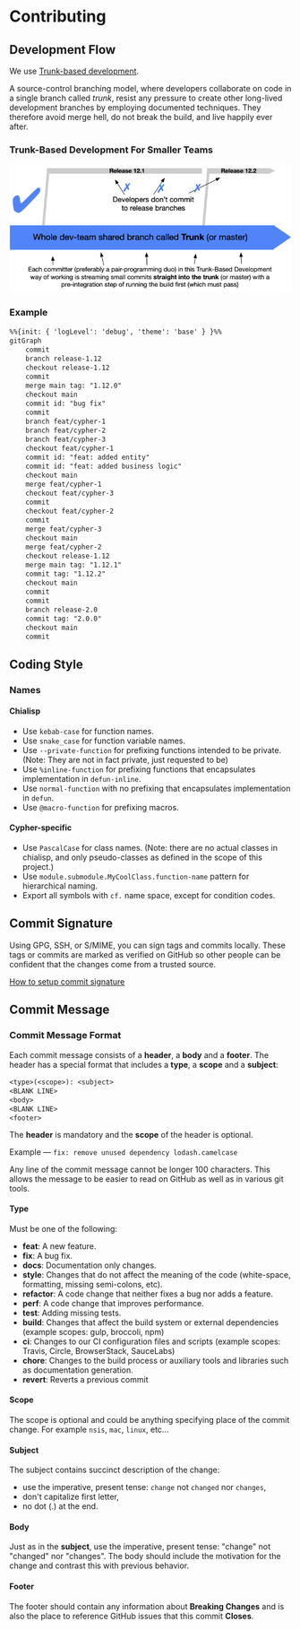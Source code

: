 # Contributing

## Development Flow

We use [Trunk-based development](https://trunkbaseddevelopment.com/).

A source-control branching model, where developers collaborate on code in a single branch called *trunk*, resist any pressure to create other long-lived development branches by employing documented techniques.
They therefore avoid merge hell, do not break the build, and live happily ever after.

### Trunk-Based Development For Smaller Teams
![trunk1b](./docs/img/trunk1b.png)

### Example

```mermaid
%%{init: { 'logLevel': 'debug', 'theme': 'base' } }%%
gitGraph
    commit
    branch release-1.12
    checkout release-1.12
    commit
    merge main tag: "1.12.0"
    checkout main
    commit id: "bug fix"
    commit
    branch feat/cypher-1
    branch feat/cypher-2
    branch feat/cypher-3
    checkout feat/cypher-1
    commit id: "feat: added entity"
    commit id: "feat: added business logic"
    checkout main
    merge feat/cypher-1
    checkout feat/cypher-3
    commit
    checkout feat/cypher-2
    commit
    merge feat/cypher-3
    checkout main
    merge feat/cypher-2
    checkout release-1.12
    merge main tag: "1.12.1"
    commit tag: "1.12.2"
    checkout main
    commit
    commit
    branch release-2.0
    commit tag: "2.0.0"
    checkout main
    commit
```

## Coding Style

### Names

#### Chialisp

- Use `kebab-case` for function names.
- Use `snake_case` for function variable names.
- Use `--private-function` for prefixing functions intended to be private. (Note: They are not in fact private, just requested to be)
- Use `%inline-function` for prefixing functions that encapsulates implementation in `defun-inline`.
- Use `normal-function` with no prefixing that encapsulates implementation in `defun`.
- Use `@macro-function` for prefixing macros.

#### Cypher-specific

- Use `PascalCase` for class names. (Note: there are no actual classes in chialisp, and only pseudo-classes as defined in the scope of this project.)
- Use `module.submodule.MyCoolClass.function-name` pattern for hierarchical naming.
- Export all symbols with `cf.` name space, except for condition codes.

## Commit Signature

Using GPG, SSH, or S/MIME, you can sign tags and commits locally. These tags or commits are marked as verified on GitHub so other people can be confident that the changes come from a trusted source.


[How to setup commit signature](https://docs.github.com/en/authentication/managing-commit-signature-verification/about-commit-signature-verification)

## Commit Message

### Commit Message Format

Each commit message consists of a **header**, a **body** and a **footer**. The header has a special
format that includes a **type**, a **scope** and a **subject**:

```
<type>(<scope>): <subject>
<BLANK LINE>
<body>
<BLANK LINE>
<footer>
```

The **header** is mandatory and the **scope** of the header is optional.

Example — `fix: remove unused dependency lodash.camelcase`

Any line of the commit message cannot be longer 100 characters. This allows the message to be easier to read on GitHub
as well as in various git tools.

#### Type

Must be one of the following:

* **feat**: A new feature.
* **fix**: A bug fix.
* **docs**: Documentation only changes.
* **style**: Changes that do not affect the meaning of the code (white-space, formatting, missing semi-colons, etc).
* **refactor**: A code change that neither fixes a bug nor adds a feature.
* **perf**: A code change that improves performance.
* **test**: Adding missing tests.
* **build**: Changes that affect the build system or external dependencies (example scopes: gulp, broccoli, npm)
* **ci**: Changes to our CI configuration files and scripts (example scopes: Travis, Circle, BrowserStack, SauceLabs)
* **chore**: Changes to the build process or auxiliary tools and libraries such as documentation generation.
* **revert**: Reverts a previous commit

#### Scope

The scope is optional and could be anything specifying place of the commit change. For example `nsis`, `mac`, `linux`,
etc...

#### Subject

The subject contains succinct description of the change:

* use the imperative, present tense: `change` not `changed` nor `changes`,
* don't capitalize first letter,
* no dot (.) at the end.

#### Body

Just as in the **subject**, use the imperative, present tense: "change" not "changed" nor "changes".
The body should include the motivation for the change and contrast this with previous behavior.

#### Footer

The footer should contain any information about **Breaking Changes** and is also the place to reference GitHub issues
that this commit **Closes**.
